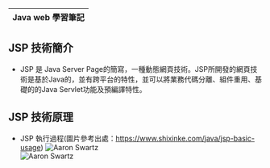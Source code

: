 |Java web 學習筆記 |
| ------ |
## JSP 技術簡介
- JSP 是 Java Server Page的簡寫，一種動態網頁技術。JSP所開發的網頁技術是基於Java的，並有跨平台的特性，並可以將業務代碼分離、組件重用、基礎的的Java Servlet功能及預編譯特性。
## JSP 技術原理
- JSP 執行過程(圖片參考出處：https://www.shixinke.com/java/jsp-basic-usage)
![Aaron Swartz](https://openfile.shixinke.com/images/posts/2018/04/168b9323119552eb88e45d0a83fcceff.png)  
![Aaron Swartz](https://openfile.shixinke.com/images/posts/2018/04/1022b9cbb453ff19b666e098517fecdd.png)

